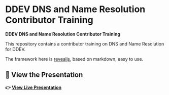 # DDEV DNS and Name Resolution Contributor Training

**DDEV DNS and Name Resolution Contributor Training**

This repository contains a contributor training on DNS and Name Resolution for DDEV.

The framework here is [revealjs](https://revealjs.com/), based on markdown, easy to use.

## 🚀 View the Presentation

**👉 [View Live Presentation](https://rfay.github.io/ddev-dns-hosts-training/)**

